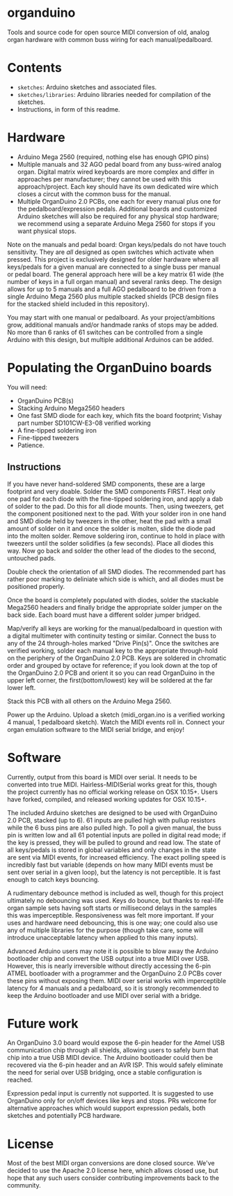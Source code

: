 # organduino

Tools and source code for open source MIDI conversion of old, analog organ hardware with common buss wiring for each manual/pedalboard.

# Contents

* `sketches`: Arduino sketches and associated files.
* `sketches/libraries`: Arduino libraries needed for compilation of the sketches.
* Instructions, in form of this readme.

# Hardware

* Arduino Mega 2560 (required, nothing else has enough GPIO pins)
* Multiple manuals and 32 AGO pedal board from any buss-wired analog organ.  Digital matrix wired keyboards are more complex and differ in approaches per manufacturer; they cannot be used with this approach/project.  Each key should have its own dedicated wire which closes a circut with the common buss for the manual.
* Multiple OrganDuino 2.0 PCBs, one each for every manual plus one for the pedalboard/expression pedals.  Additional boards and customized Arduino sketches will also be required for any physical stop hardware; we recommend using a separate Arduino Mega 2560 for stops if you want physical stops.

Note on the manuals and pedal board: Organ keys/pedals do not have touch sensitivity. They are *all* designed as open switches which activate when pressed.  This project is exclusively designed for older hardware where all keys/pedals for a given manual are connected to a single buss per manual or pedal board. The general approach here will be a key matrix 61 wide (the number of keys in a full organ manual) and several ranks deep.  The design allows for up to 5 manuals and a full AGO pedalboard to be driven from a single Arduino Mega 2560 plus multiple stacked shields (PCB design files for the stacked shield included in this repository).

You may start with one manual or pedalboard.  As your project/ambitions grow, additional manuals and/or handmade ranks of stops may be added.  No more than 6 ranks of 61 switches can be controlled from a single Arduino with this design, but multiple additional Arduinos can be added.

# Populating the OrganDuino boards

You will need:
* OrganDuino PCB(s)
* Stacking Arduino Mega2560 headers
* One fast SMD diode for each key, which fits the board footprint; Vishay part number SD101CW-E3-08 verified working
* A fine-tipped soldering iron
* Fine-tipped tweezers
* Patience.

## Instructions

If you have never hand-soldered SMD components, these are a large footprint and very doable.  Solder the SMD components FIRST.  Heat only one pad for each diode with the fine-tipped soldering iron, and apply a dab of solder to the pad.  Do this for all diode mounts.  Then, using tweezers, get the component positioned next to the pad.  With your solder iron in one hand and SMD diode held by tweezers in the other, heat the pad with a small amount of solder on it and once the solder is molten, slide the diode pad into the molten solder.  Remove soldering iron, continue to hold in place with tweezers until the solder solidifies (a few seconds).  Place all diodes this way.  Now go back and solder the other lead of the diodes to the second, untouched pads.

Double check the orientation of all SMD diodes.  The recommended part has rather poor marking to deliniate which side is which, and all diodes must be positioned properly.

Once the board is completely populated with diodes, solder the stackable Mega2560 headers and finally bridge the appropriate solder jumper on the back side.  Each board must have a different solder jumper bridged.

Map/verify all keys are working for the manual/pedalboard in question with a digital multimeter with continuity testing or similar.  Connect the buss to any of the 24 through-holes marked "Drive Pin(s)".  Once the switches are verified working, solder each manual key to the appropriate through-hold on the periphery of the OrganDuino 2.0 PCB.  Keys are soldered in chromatic order and grouped by octave for reference; if you look down at the top of the OrganDuino 2.0 PCB and orient it so you can read OrganDuino in the upper left corner, the first(bottom/lowest) key will be soldered at the far lower left.

Stack this PCB with all others on the Arduino Mega 2560.

Power up the Arduino.  Upload a sketch (midi_organ.ino is a verified working 4 manual, 1 pedalboard sketch).  Watch the MIDI events roll in.  Connect your organ emulation software to the MIDI serial bridge, and enjoy!

# Software

Currently, output from this board is MIDI over serial.  It needs to be converted into true MIDI.  Hairless-MIDISerial works great for this, though the project currently has no official working release on OSX 10.15+.  Users have forked, compiled, and released working updates for OSX 10.15+.

The included Arduino sketches are designed to be used with OrganDuino 2.0 PCB, stacked (up to 6).  61 inputs are pulled high with pullup resistors while the 6 buss pins are also pulled high.  To poll a given manual, the buss pin is written low and all 61 potential inputs are polled in digital read mode; if the key is pressed, they will be pulled to ground and read low.  The state of all keys/pedals is stored in global variables and only changes in the state are sent via MIDI events, for increased efficiency.  The exact polling speed is incredibly fast but variable (depends on how many MIDI events must be sent over serial in a given loop), but the latency is not perceptible.  It is fast enough to catch keys bouncing.

A rudimentary debounce method is included as well, though for this project ultimately no debouncing was used.  Keys do bounce, but thanks to real-life organ sample sets having soft starts or millisecond delays in the samples this was imperceptible.  Responsiveness was felt more important.  If your uses and hardware need debouncing, this is one way; one could also use any of multiple libraries for the purpose (though take care, some will introduce unacceptable latency when applied to this many inputs).

Advanced Arduino users may note it is possible to blow away the Arduino bootloader chip and convert the USB output into a true MIDI over USB.  However, this is nearly irreversible without directly accessing the 6-pin ATMEL bootloader with a programmer and the OrganDuino 2.0 PCBs cover these pins without exposing them.  MIDI over serial works with imperceptible latency for 4 manuals and a pedalboard, so it is strongly recommended to keep the Arduino bootloader and use MIDI over serial with a bridge.

# Future work

An OrganDuino 3.0 board would expose the 6-pin header for the Atmel USB communication chip through all shields, allowing users to safely burn that chip into a true USB MIDI device.  The Arduino bootloader could then be recovered via the 6-pin header and an AVR ISP.  This would safely eliminate the need for serial over USB bridging, once a stable configuration is reached.

Expression pedal input is currently not supported.  It is suggested to use OrganDuino only for on/off devices like keys and stops.  PRs welcome for alternative approaches which would support expression pedals, both sketches and potentially PCB hardware.

# License

Most of the best MIDI organ conversions are done closed source. We've decided to use the Apache 2.0 license here, which allows closed use, but hope that any such users consider contributing improvements back to the community.
